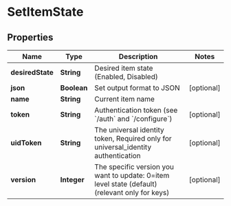 

# SetItemState


## Properties

Name | Type | Description | Notes
------------ | ------------- | ------------- | -------------
**desiredState** | **String** | Desired item state (Enabled, Disabled) | 
**json** | **Boolean** | Set output format to JSON |  [optional]
**name** | **String** | Current item name | 
**token** | **String** | Authentication token (see &#x60;/auth&#x60; and &#x60;/configure&#x60;) |  [optional]
**uidToken** | **String** | The universal identity token, Required only for universal_identity authentication |  [optional]
**version** | **Integer** | The specific version you want to update: 0&#x3D;item level state (default) (relevant only for keys) |  [optional]




